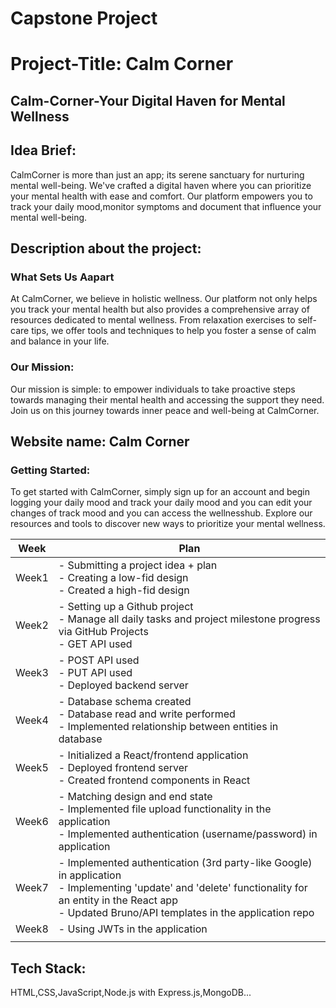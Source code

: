 # Capstone Project

# Project-Title: Calm Corner

## Calm-Corner-Your Digital Haven for Mental Wellness

## Idea Brief:

CalmCorner is more than just an app; its serene sanctuary for nurturing mental well-being. We've crafted a digital haven where you can prioritize your mental health with ease and comfort. Our platform empowers you to track your daily mood,monitor symptoms and document that influence your mental well-being.

## Description about the project:

### What Sets Us Aapart

At CalmCorner, we believe in holistic wellness. Our platform not only helps you track your mental health but also provides a comprehensive array of resources dedicated to mental wellness. From relaxation exercises to self-care tips, we offer tools and techniques to help you foster a sense of calm and balance in your life.

### Our Mission:

Our mission is simple: to empower individuals to take proactive steps towards managing their mental health and accessing the support they need. Join us on this journey towards inner peace and well-being at CalmCorner.

## Website name: Calm Corner

### Getting Started:

  To get started with CalmCorner, simply sign up for an account and begin logging your daily mood and track your daily mood and you can edit your changes of track mood and you can access the wellnesshub. Explore our resources and tools to discover new ways to prioritize your mental wellness.

| Week  | Plan                                                                                        |
|-------|---------------------------------------------------------------------------------------------|
| Week1 | - Submitting a project idea + plan<br>- Creating a low-fid design<br>- Created a high-fid design |
| Week2 | - Setting up a Github project<br>- Manage all daily tasks and project milestone progress via GitHub Projects<br>- GET API used|
| Week3 | - POST API used<br>- PUT API used<br>- Deployed backend server                               |
| Week4 | - Database schema created<br>- Database read and write performed<br>- Implemented relationship between entities in database |
| Week5 | - Initialized a React/frontend application<br>- Deployed frontend server<br>- Created frontend components in React |
| Week6 | - Matching design and end state<br>- Implemented file upload functionality in the application<br>- Implemented authentication (username/password) in application |
| Week7 | - Implemented authentication (3rd party-like Google) in application<br>- Implementing 'update' and 'delete' functionality for an entity in the React app<br>- Updated Bruno/API templates in the application repo |
| Week8 | - Using JWTs in the application                                                                |
                                                                |


## Tech Stack:
   HTML,CSS,JavaScript,Node.js with Express.js,MongoDB...                     
       


   
